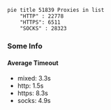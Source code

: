 
```mermaid
pie title 51839 Proxies in list
    "HTTP" : 22778
    "HTTPS": 6511
    "SOCKS" : 28323
```

### Some Info
#### Average Timeout

- mixed: 3.3s
- http: 1.5s
- https: 8.3s
- socks: 4.9s